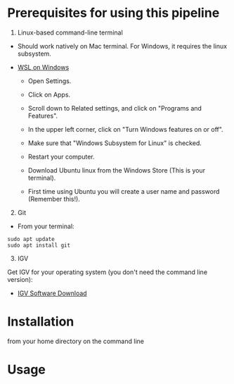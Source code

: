 Prerequisites for using this pipeline
================================================================================
1. Linux-based command-line terminal
  *  Should work natively on Mac terminal. For Windows, it requires the linux subsystem.
  
* [WSL on Windows](https://www.windowscentral.com/install-windows-subsystem-linux-windows-10)
  * Open Settings.
  
  *  Click on Apps.
    
  *  Scroll down to Related settings, and click on "Programs and Features".
    
  *  In the upper left corner, click on "Turn Windows features on or off".
    
  *  Make sure that "Windows Subsystem for Linux" is checked.
  
  *  Restart your computer.
  
  *  Download Ubuntu linux from the Windows Store (This is your terminal).
  
  *  First time using Ubuntu you will create a user name and password (Remember this!).

2. Git

*  From your terminal:

```
sudo apt update
sudo apt install git
```

3. IGV

Get IGV for your operating system (you don't need the command line version):
* [IGV Software Download](http://software.broadinstitute.org/software/igv/download)


Installation
================================================================================
from your home directory on the command line

Usage
================================================================================
